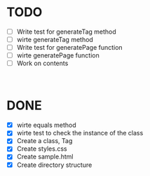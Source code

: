 # TODO

- [ ] Write test for generateTag method
- [ ] wirte generateTag method
- [ ] Write test for generatePage function
- [ ] wirte generatePage function
- [ ] Work on contents

<br>

# DONE
- [x] wirte equals method
- [x] wirte test to check the instance of the class
- [x] Create a class, Tag
- [x] Create styles.css
- [x] Create sample.html
- [x] Create directory structure
